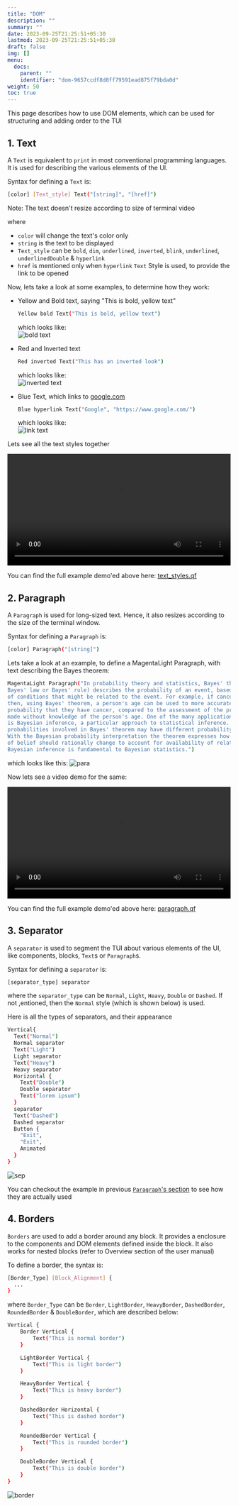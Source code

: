 ```yaml
---
title: "DOM"
description: ""
summary: ""
date: 2023-09-25T21:25:51+05:30
lastmod: 2023-09-25T21:25:51+05:30
draft: false
img: []
menu:
  docs:
    parent: ""
    identifier: "dom-9657ccdf8d8ff79591ead875f79bda0d"
weight: 50
toc: true
---
```


This page describes how to use DOM elements, which can be used for structuring and adding order to the TUI

## 1. Text

A `Text` is equivalent to `print` in most conventional programming languages. It is used for describing the various elements of the UI.

Syntax for defining a `Text` is:

```sh
[color] [Text_style] Text("[string]", "[href]")
```

Note: The text doesn't resize according to size of terminal video

where 
  - `color` will change the text's color only
  - `string` is the text to be displayed
  - `Text_style` can be `bold`, `dim`, `underlined`, `inverted`, `blink`, `underlined`, `underlinedDouble` & `hyperlink`
  - `href` is mentioned only when `hyperlink` `Text` Style is used, to provide the link to be opened

Now, lets take a look at some examples, to determine how they work:

  - Yellow and Bold text, saying "This is bold, yellow text"
    ```sh
    Yellow bold Text("This is bold, yellow text")
    ```
    which looks like: <br/>
    <img src="/img/text-1.png" alt="bold text"/>

  - Red and Inverted text
    ```sh
    Red inverted Text("This has an inverted look")
    ```
    which looks like: <br/>
    <img src="/img/text-2.png" alt="inverted text"/>

  - Blue Text, which links to [google.com](https://google.com)
    ```sh
    Blue hyperlink Text("Google", "https://www.google.com/")
    ```
    which looks like: <br/>
    <img src="/img/text-3.png" alt="link text"/>


  Lets see all the text styles together 

  <video width="100%" height="auto" controls>
    <source src="/img/text-video.webm" type="video/webm"/>
    Your browser does not support the video tag.
  </video>

  You can find the full example demo'ed above here: [text_styles.qf](https://github.com/vrnimje/quick-ftxui/blob/master/examples/text_styles.qf)


## 2. Paragraph

A `Paragraph` is used for long-sized text. Hence, it also resizes according to the size of the terminal window. 

Syntax for defining a `Paragraph` is:

```sh
[color] Paragraph("[string]")
```

Lets take a look at an example, to define a MagentaLight Paragraph, with text describing the Bayes theorem:

```sh
MagentaLight Paragraph("In probability theory and statistics, Bayes' theorem (alternatively
Bayes' law or Bayes' rule) describes the probability of an event, based on prior knowledge
of conditions that might be related to the event. For example, if cancer is related to age,
then, using Bayes' theorem, a person's age can be used to more accurately assess the
probability that they have cancer, compared to the assessment of the probability of cancer
made without knowledge of the person's age. One of the many applications of Bayes' theorem
is Bayesian inference, a particular approach to statistical inference. When applied, the
probabilities involved in Bayes' theorem may have different probability interpretations.
With the Bayesian probability interpretation the theorem expresses how a subjective degree
of belief should rationally change to account for availability of related evidence.
Bayesian inference is fundamental to Bayesian statistics.")
```
which looks like this:
<img src="/img/para-1.png" alt="para"/>

Now lets see a video demo for the same:

<video width="100%" height="auto" controls>
  <source src="/img/para-video.webm" type="video/webm"/>
  Your browser does not support the video tag.
</video>

You can find the full example demo'ed above here: [paragraph.qf](https://github.com/vrnimje/quick-ftxui/blob/master/examples/paragraph.qf)

## 3. Separator

A `separator` is used to segment the TUI about various elements of the UI, like components, blocks, `Text`s or `Paragraph`s. 

Syntax for defining a `separator` is:
```sh
[separator_type] separator
```

where the `separator_type` can be `Normal`, `Light`, `Heavy`, `Double` or `Dashed`. If not ,entioned, then the `Normal` style (which is shown below) is used. 

Here is all the types of separators, and their appearance
```sh
Vertical{
  Text("Normal")
  Normal separator
  Text("Light")
  Light separator
  Text("Heavy")
  Heavy separator
  Horizontal {
    Text("Double")
    Double separator
    Text("lorem ipsum")    
  }
  separator
  Text("Dashed")
  Dashed separator
  Button {
    "Exit",
    "Exit",
    Animated
  }
}
```
<img src="/img/sep-1.png" alt="sep"/> <br/>

You can checkout the example in previous [`Paragraph`'s section](#2-paragraph) to see how they are actually used

## 4. Borders

`Borders` are used to add a border around any block. It provides a enclosure to the components and DOM elements defined inside the block. It also works for nested blocks (refer to Overview section of the user manual)

To define a border, the syntax is:

```sh
[Border_Type] [Block_Alignment] {
  ...
}
```

where `Border_Type` can be `Border`, `LightBorder`, `HeavyBorder`, `DashedBorder`, `RoundedBorder` & `DoubleBorder`, which are described below:

```sh
Vertical {
    Border Vertical {
        Text("This is normal border")
    }

    LightBorder Vertical {
        Text("This is light border")
    }

    HeavyBorder Vertical {
        Text("This is heavy border")
    }

    DashedBorder Horizontal {
        Text("This is dashed border")
    }

    RoundedBorder Vertical {
        Text("This is rounded border")
    }

    DoubleBorder Vertical {
        Text("This is double border")
    }
}
```
<img src="/img/border-1.png" alt="border"/>




















